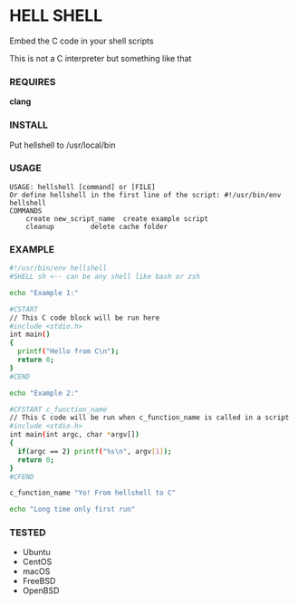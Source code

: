 # HELL SHELL

Embed the C code in your shell scripts

This is not a C interpreter but something like that

### REQUIRES

**clang**

### INSTALL

Put hellshell to /usr/local/bin

### USAGE
```
USAGE: hellshell [command] or [FILE]
Or define hellshell in the first line of the script: #!/usr/bin/env hellshell
COMMANDS
	create new_script_name	create example script
	cleanup			delete cache folder
```

### EXAMPLE

```bash
#!/usr/bin/env hellshell
#SHELL sh <-- can be any shell like bash or zsh

echo "Example 1:"

#CSTART
// This C code block will be run here
#include <stdio.h>
int main()
{
  printf("Hello from C\n");
  return 0;
}
#CEND

echo "Example 2:"

#CFSTART c_function_name
// This C code will be run when c_function_name is called in a script
#include <stdio.h>
int main(int argc, char *argv[])
{
  if(argc == 2) printf("%s\n", argv[1]);
  return 0;
}
#CFEND

c_function_name "Yo! From hellshell to C"

echo "Long time only first run"

```
### TESTED

- Ubuntu
- CentOS
- macOS
- FreeBSD
- OpenBSD
